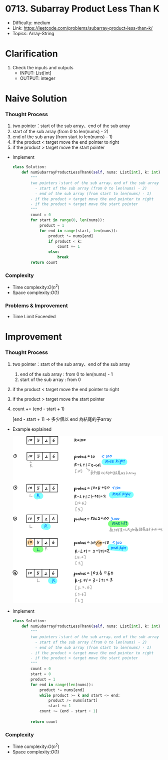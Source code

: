 # 0713. Subarray Product Less Than K

* Difficulty: medium
* Link: https://leetcode.com/problems/subarray-product-less-than-k/
* Topics: Array-String

# Clarification

1. Check the inputs and outputs
    - INPUT: List[int]
    - OUTPUT: integer

# Naive Solution

### Thought Process

1. two pointer：start of the sub array、end of the sub array
2. start of the sub array (from 0 to len(nums) - 2)
3. end of the sub array (from start to len(nums) - 1)
4. if the product < target move the end pointer to right
5. if the product > target move the start pointer
- Implement
    
    ```python
    class Solution:
        def numSubarrayProductLessThanK(self, nums: List[int], k: int) -> int:
            """
            two pointers：start of the sub array、end of the sub array
              - start of the sub array (from 0 to len(nums) - 2)
              - end of the sub array (from start to len(nums) - 1)
            - if the product < target move the end pointer to right
            - if the product > target move the start pointer
            """
            count = 0
            for start in range(0, len(nums)):
                product = 1
                for end in range(start, len(nums)):
                    product *= nums[end]
                    if product < k:
                        count += 1
                    else:
                        break
            return count
    ```
    

### Complexity

- Time complexity:$O(n^2)$
- Space complexity:$O(1)$

### Problems & Improvement

- Time Limit Exceeded

# Improvement

### Thought Process

1. two pointer：start of the sub array、end of the sub array
    1. end of the sub array : from 0 to len(nums) - 1
    2. start of the sub array : from 0
2. if the product < target move the end pointer to right
3. if the product > target move the start pointer
4. count += (end - start + 1)
    
    [end - start + 1] ⇒ 多少個以 end 為結尾的子array
    
- Example explained
    
    ![Untitled](./Untitled.png)
    
- Implement
    
    ```python
    class Solution:
        def numSubarrayProductLessThanK(self, nums: List[int], k: int) -> int:
            """
            two pointers：start of the sub array、end of the sub array
              - start of the sub array (from 0 to len(nums) - 2)
              - end of the sub array (from start to len(nums) - 1)
            - if the product < target move the end pointer to right
            - if the product > target move the start pointer
            """
            count = 0
            start = 0
            product = 1
            for end in range(len(nums)):
                product *= nums[end]
                while product >= k and start <= end:
                    product /= nums[start]
                    start += 1
                count += (end - start + 1)
            
            return count
    ```
    

### Complexity

- Time complexity:$O(n^2)$
- Space complexity:$O(1)$